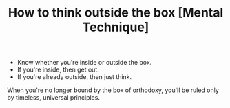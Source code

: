 ﻿---
layout: post
title: "How to think outside the box [Mental Technique]"
---

- Know whether you're inside or outside the box.
- If you're inside, then get out.
- If you're already outside, then just think.

When you're no longer bound by the box of orthodoxy, you'll be ruled only by timeless, universal principles.